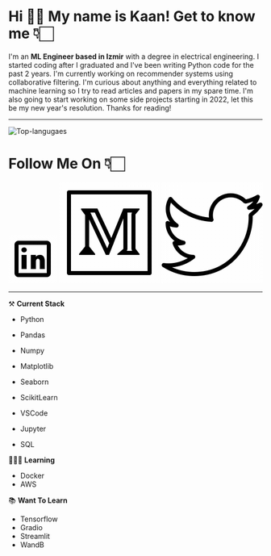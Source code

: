 

# **Hi** 👋🏻 **My name is Kaan! Get to know me** 👇🏻
I'm an **ML Engineer based in Izmir** with a degree in electrical engineering. I started coding after I graduated and I've been writing Python code for the past 2 years. I'm currently working on recommender systems using collaborative filtering. I'm curious about anything and everything related to machine learning so I try to read articles and papers in my spare time. I'm also going to start working on some side projects starting in 2022, let this be my new year's resolution. Thanks for reading! 

***

![Top-langugaes](https://github-readme-stats.vercel.app/api/top-langs/?username=kaancceylan&layout=compact&show_icons=true&theme=radical)

# **Follow Me On** 👇🏻

[![LinkedIn][3.2]][3]
[![Medium][2.2]][2]
[![Twitter][1.2]][1]

[3.2]: icons8-linkedin.gif
[2.2]: icons8-medium-monogram-2.gif
[1.2]: icons8-twitter.gif 

[3]: https://www.linkedin.com/in/kaan-ceylan-ab6471171
[2]: https://medium.com/@kaanceylan
[1]: https://twitter.com/kaancceylan

***

⚒️ **Current Stack**
- Python
- Pandas
- Numpy

- Matplotlib
- Seaborn
- ScikitLearn
- VSCode
- Jupyter
- SQL


👨🏻‍💻 **Learning**
- Docker
- AWS

📚 **Want To Learn**
- Tensorflow
- Gradio
- Streamlit
- WandB
